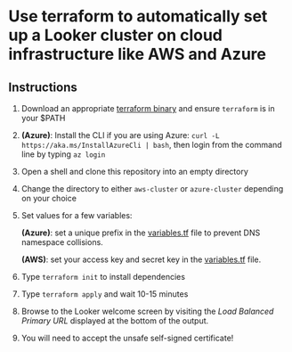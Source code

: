 # Use terraform to automatically set up a Looker cluster on cloud infrastructure like AWS and Azure

## Instructions
1. Download an appropriate [terraform binary](https://www.terraform.io/downloads.html) and ensure `terraform` is in your $PATH
2. **(Azure)**: Install the CLI if you are using Azure:
`curl -L https://aka.ms/InstallAzureCli | bash`, then login from the command line by typing `az login`
3. Open a shell and clone this repository into an empty directory
4. Change the directory to either `aws-cluster` or `azure-cluster` depending on your choice
5. Set values for a few variables:

    **(Azure)**: set a unique prefix in the [variables.tf](https://github.com/drewgillson/looker_cluster_terraform/blob/master/azure-cluster/variables.tf) file to prevent DNS namespace collisions.

    **(AWS)**: set your access key and secret key in the [variables.tf](https://github.com/drewgillson/looker_cluster_terraform/blob/master/aws-cluster/variables.tf) file.

6. Type `terraform init` to install dependencies
7. Type `terraform apply` and wait 10-15 minutes

8. Browse to the Looker welcome screen by visiting the _Load Balanced Primary URL_ displayed at the bottom of the output.

9. You will need to accept the unsafe self-signed certificate!

